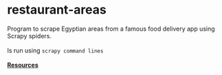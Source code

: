 # restaurant-areas
Program to scrape Egyptian areas from a famous food delivery app using Scrapy spiders.
<br>
<br>
Is run using `scrapy command lines`
<br>
<br>
**[Resources](https://docs.scrapy.org/en/latest/intro/tutorial.html#)**
